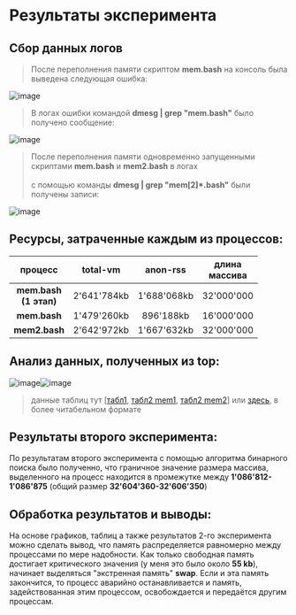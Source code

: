 # Результаты эксперимента	

## Сбор данных логов 	

> После переполнения памяти скриптом **mem.bash** на консоль была выведена следующая ошибка:

![image](https://user-images.githubusercontent.com/71635718/100548169-fce27d80-327b-11eb-8b88-7f74dc7f4dfb.png)	


> В логах ошибки командой **dmesg | grep "mem.bash"** было получено сообщение:

![image](https://user-images.githubusercontent.com/71635718/100548212-31563980-327c-11eb-9375-f9835dc7709d.png)	


> После переполнения памяти одновременно запущенными скриптами **mem.bash** и **mem2.bash** в логах <br>	
с помощью команды **dmesg | grep "mem[2]*.bash"** были получены записи:

![image](https://user-images.githubusercontent.com/71635718/100549804-30c2a080-3286-11eb-9d41-cb226842043c.png)	


## Ресурсы, затраченные каждым из процессов:	

|          процесс         |   total-vm  |   anon-rss  | длина<br>массива  |	
|:------------------------:|:-----------:|:-----------:|:-----------------:|	
| **mem.bash<br>(1 этап)** | 2'641'784kb | 1'688'068kb |     32'000'000    |	
|       **mem.bash**       | 1'479'260kb |  896'188kb  |     16'000'000    |	
|       **mem2.bash**      | 2'642'972kb | 1'667'632kb |     32'000'000    |	


## Анализ данных, полученных из top:	
![image](https://user-images.githubusercontent.com/71635718/100557397-efe47f00-32b9-11eb-85e8-884791184b60.png)![image](https://user-images.githubusercontent.com/71635718/100558133-17d5e180-32be-11eb-85fd-b5780fa7a8fe.png)	

> данные таблиц тут [[табл1](https://github.com/VitalDikov/ITMO-Projects-OS/blob/master/lab5/exp1/table1), [табл2 mem1](https://github.com/VitalDikov/ITMO-Projects-OS/blob/master/lab5/exp1/table1_1), [табл2 mem2](https://github.com/VitalDikov/ITMO-Projects-OS/blob/master/lab5/exp1/table1_2)] или [здесь](https://docs.google.com/spreadsheets/d/1HLdAqzLY6ojRUSsi68wGGaFyfhxTBNpa3wSHKE-CfCo/edit#gid=0), в более читабельном формате	
## Результаты второго эксперимента:	
По результатам второго эксперимента с помощью алгоритма бинарного поиска было полученно, что граничное значение размера массива, выделенного на процесс находится в промежутке между **1'086'812-1'086'875** (общий размер **32'604'360-32'606'350**)	

## Обработка результатов и выводы: 	
На основе графиков, таблиц а также результатов 2-го эксперимента можно сделать вывод, что память распределяется равномерно между процессами по мере надобности. Как только свободная память достигает критического значения (у меня это было около **55 kb**), начинает выделяться "экстренная память" **swap**. Если и эта память закончится, то процесс аварийно останавливается и память, задействованная этим процессом, освобождается и передаётся другим процессам. 
